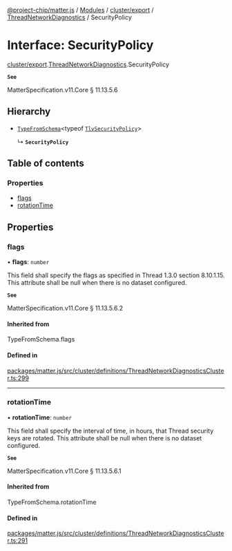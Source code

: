 [@project-chip/matter.js](../README.md) / [Modules](../modules.md) / [cluster/export](../modules/cluster_export.md) / [ThreadNetworkDiagnostics](../modules/cluster_export.ThreadNetworkDiagnostics.md) / SecurityPolicy

# Interface: SecurityPolicy

[cluster/export](../modules/cluster_export.md).[ThreadNetworkDiagnostics](../modules/cluster_export.ThreadNetworkDiagnostics.md).SecurityPolicy

**`See`**

MatterSpecification.v11.Core § 11.13.5.6

## Hierarchy

- [`TypeFromSchema`](../modules/tlv_export.md#typefromschema)\<typeof [`TlvSecurityPolicy`](../modules/cluster_export.ThreadNetworkDiagnostics.md#tlvsecuritypolicy)\>

  ↳ **`SecurityPolicy`**

## Table of contents

### Properties

- [flags](cluster_export.ThreadNetworkDiagnostics.SecurityPolicy.md#flags)
- [rotationTime](cluster_export.ThreadNetworkDiagnostics.SecurityPolicy.md#rotationtime)

## Properties

### flags

• **flags**: `number`

This field shall specify the flags as specified in Thread 1.3.0 section 8.10.1.15. This attribute shall be
null when there is no dataset configured.

**`See`**

MatterSpecification.v11.Core § 11.13.5.6.2

#### Inherited from

TypeFromSchema.flags

#### Defined in

[packages/matter.js/src/cluster/definitions/ThreadNetworkDiagnosticsCluster.ts:299](https://github.com/project-chip/matter.js/blob/5f71eedebdb9fa54338bde320c311bb359b7455d/packages/matter.js/src/cluster/definitions/ThreadNetworkDiagnosticsCluster.ts#L299)

___

### rotationTime

• **rotationTime**: `number`

This field shall specify the interval of time, in hours, that Thread security keys are rotated. This
attribute shall be null when there is no dataset configured.

**`See`**

MatterSpecification.v11.Core § 11.13.5.6.1

#### Inherited from

TypeFromSchema.rotationTime

#### Defined in

[packages/matter.js/src/cluster/definitions/ThreadNetworkDiagnosticsCluster.ts:291](https://github.com/project-chip/matter.js/blob/5f71eedebdb9fa54338bde320c311bb359b7455d/packages/matter.js/src/cluster/definitions/ThreadNetworkDiagnosticsCluster.ts#L291)

